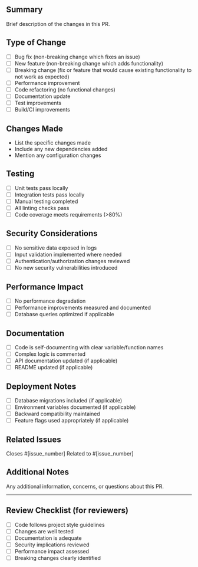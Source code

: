 ## Summary
Brief description of the changes in this PR.

## Type of Change
- [ ] Bug fix (non-breaking change which fixes an issue)
- [ ] New feature (non-breaking change which adds functionality)
- [ ] Breaking change (fix or feature that would cause existing functionality to not work as expected)
- [ ] Performance improvement
- [ ] Code refactoring (no functional changes)
- [ ] Documentation update
- [ ] Test improvements
- [ ] Build/CI improvements

## Changes Made
- List the specific changes made
- Include any new dependencies added
- Mention any configuration changes

## Testing
- [ ] Unit tests pass locally
- [ ] Integration tests pass locally
- [ ] Manual testing completed
- [ ] All linting checks pass
- [ ] Code coverage meets requirements (>80%)

## Security Considerations
- [ ] No sensitive data exposed in logs
- [ ] Input validation implemented where needed
- [ ] Authentication/authorization changes reviewed
- [ ] No new security vulnerabilities introduced

## Performance Impact
- [ ] No performance degradation
- [ ] Performance improvements measured and documented
- [ ] Database queries optimized if applicable

## Documentation
- [ ] Code is self-documenting with clear variable/function names
- [ ] Complex logic is commented
- [ ] API documentation updated (if applicable)
- [ ] README updated (if applicable)

## Deployment Notes
- [ ] Database migrations included (if applicable)
- [ ] Environment variables documented (if applicable)
- [ ] Backward compatibility maintained
- [ ] Feature flags used appropriately (if applicable)

## Related Issues
Closes #[issue_number]
Related to #[issue_number]

## Additional Notes
Any additional information, concerns, or questions about this PR.

---

## Review Checklist (for reviewers)
- [ ] Code follows project style guidelines
- [ ] Changes are well tested
- [ ] Documentation is adequate
- [ ] Security implications reviewed
- [ ] Performance impact assessed
- [ ] Breaking changes clearly identified